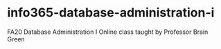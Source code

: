 # info365-database-administration-i
FA20 Database Administration I Online class taught by Professor Brain Green
